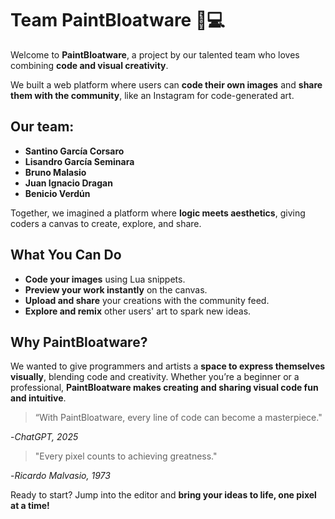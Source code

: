 # Team PaintBloatware 🎨💻

Welcome to **PaintBloatware**, a project by our talented team who loves combining **code and visual creativity**.

We built a web platform where users can **code their own images** and **share them with the community**, like an Instagram for code-generated art.

## Our team:

- **Santino García Corsaro**
- **Lisandro García Seminara**
- **Bruno Malasio**
- **Juan Ignacio Dragan**
- **Benicio Verdún**

Together, we imagined a platform where **logic meets aesthetics**, giving coders a canvas to create, explore, and share.

## What You Can Do

- **Code your images** using Lua snippets.
- **Preview your work instantly** on the canvas.
- **Upload and share** your creations with the community feed.
- **Explore and remix** other users' art to spark new ideas.

## Why PaintBloatware?

We wanted to give programmers and artists a **space to express themselves visually**, blending code and creativity. Whether you’re a beginner or a professional, **PaintBloatware makes creating and sharing visual code fun and intuitive**.

> “With PaintBloatware, every line of code can become a masterpiece."

-_ChatGPT, 2025_

> "Every pixel counts to achieving greatness."

-_Ricardo Malvasio, 1973_

Ready to start? Jump into the editor and **bring your ideas to life, one pixel at a time!**
